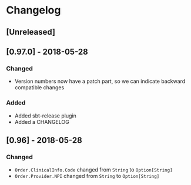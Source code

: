 # Changelog

## [Unreleased]

## [0.97.0] - 2018-05-28

### Changed

- Version numbers now have a patch part, so we can indicate backward compatible changes

### Added

- Added sbt-release plugin
- Added a CHANGELOG

## [0.96] - 2018-05-28

### Changed

- `Order.ClinicalInfo.Code` changed from `String` to `Option[String]`
- `Order.Provider.NPI` changed from `String` to `Option[String]`
